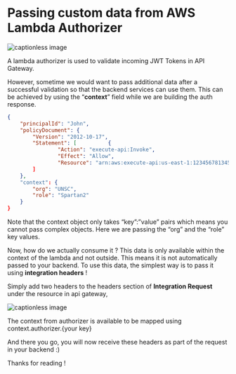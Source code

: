 Passing custom data from AWS Lambda Authorizer
==============================================

![captionless image](https://miro.medium.com/v2/resize:fit:1200/format:webp/1*FiUFb0hQX1JkeLNe2lZ1fw.png)

A lambda authorizer is used to validate incoming JWT Tokens in API Gateway.

However, sometime we would want to pass additional data after a successful validation so that the backend services can use them. This can be achieved by using the “**context**” field while we are building the auth response.

```json
{
	"principalId": "John",
	"policyDocument": {
		"Version": "2012-10-17",
		"Statement": [			{
				"Action": "execute-api:Invoke",
				"Effect": "Allow",
				"Resource": "arn:aws:execute-api:us-east-1:123456781345:0n1anivwva/test/GET/employees"
		]
	},
	"context": {
		"org": "UNSC",
		"role": "Spartan2"
	}
} 
```

Note that the context object only takes “key”:”value” pairs which means you cannot pass complex objects. Here we are passing the “org” and the “role” key values.

Now, how do we actually consume it ? This data is only available within the context of the lambda and not outside. This means it is not automatically passed to your backend. To use this data, the simplest way is to pass it using **integration headers** !

Simply add two headers to the headers section of **Integration Request** under the resource in api gateway,

![captionless image](https://miro.medium.com/v2/resize:fit:1400/format:webp/1*JEeJFHvZ2tj-Qqt4bcNusA.png)

The context from authorizer is available to be mapped using context.authorizer.{your key}

And there you go, you will now receive these headers as part of the request in your backend :)

Thanks for reading !
